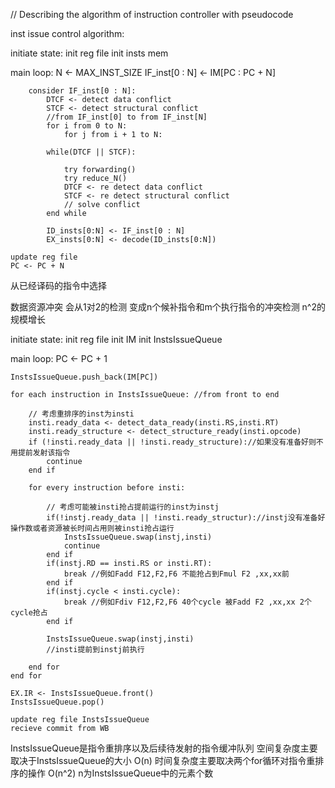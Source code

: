

// Describing the algorithm of instruction controller with pseudocode

inst issue control algorithm:

initiate state:
    init reg file
    init insts mem 

main loop:
    N <- MAX_INST_SIZE
    IF_inst[0 : N] <- IM[PC : PC + N]

        consider IF_inst[0 : N]:
            DTCF <- detect data conflict  
            STCF <- detect structural conflict 
            //from IF_inst[0] to from IF_inst[N] 
            for i from 0 to N:
                for j from i + 1 to N:

            while(DTCF || STCF):
                
                try forwarding()
                try reduce_N()
                DTCF <- re detect data conflict
                STCF <- re detect structural conflict
                // solve conflict
            end while

            ID_insts[0:N] <- IF_inst[0 : N]
            EX_insts[0:N] <- decode(ID_insts[0:N])
    
    update reg file 
    PC <- PC + N
    
从已经译码的指令中选择

数据资源冲突
会从1对2的检测
变成n个候补指令和m个执行指令的冲突检测
n^2的规模增长

initiate state:
    init reg file
    init IM
    init InstsIssueQueue

main loop:
    PC <- PC + 1

    InstsIssueQueue.push_back(IM[PC])

    for each instruction in InstsIssueQueue: //from front to end
   
        // 考虑重排序的inst为insti
        insti.ready_data <- detect_data_ready(insti.RS,insti.RT)
        insti.ready_structure <- detect_structure_ready(insti.opcode)
        if (!insti.ready_data || !insti.ready_structure)://如果没有准备好则不用提前发射该指令
            continue 
        end if

        for every instruction before insti:

            // 考虑可能被insti抢占提前运行的inst为instj
            if(!instj.ready_data || !insti.ready_structur)://instj没有准备好操作数或者资源被长时间占用则被insti抢占运行
                InstsIssueQueue.swap(instj,insti)
                continue
            end if
            if(instj.RD == insti.RS or insti.RT):
                break //例如Fadd F12,F2,F6 不能抢占到Fmul F2 ,xx,xx前
            end if
            if(instj.cycle < insti.cycle):
                break //例如Fdiv F12,F2,F6 40个cycle 被Fadd F2 ,xx,xx 2个cycle抢占
            end if

            InstsIssueQueue.swap(instj,insti)
            //insti提前到instj前执行
   
        end for
    end for

    EX.IR <- InstsIssueQueue.front()
    InstsIssueQueue.pop()

    update reg file InstsIssueQueue
    recieve commit from WB

InstsIssueQueue是指令重排序以及后续待发射的指令缓冲队列
空间复杂度主要取决于InstsIssueQueue的大小  O(n)
时间复杂度主要取决两个for循环对指令重排序的操作 O(n^2)
n为InstsIssueQueue中的元素个数